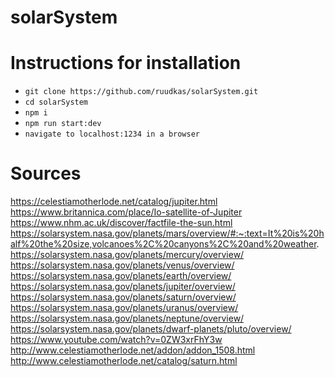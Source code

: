 # solarSystem

# Instructions for installation
- `git clone https://github.com/ruudkas/solarSystem.git`
- `cd solarSystem`
- `npm i`
- `npm run start:dev`
- `navigate to localhost:1234 in a browser`

# Sources
https://celestiamotherlode.net/catalog/jupiter.html
https://www.britannica.com/place/Io-satellite-of-Jupiter
https://www.nhm.ac.uk/discover/factfile-the-sun.html
https://solarsystem.nasa.gov/planets/mars/overview/#:~:text=It%20is%20half%20the%20size,volcanoes%2C%20canyons%2C%20and%20weather.
https://solarsystem.nasa.gov/planets/mercury/overview/
https://solarsystem.nasa.gov/planets/venus/overview/
https://solarsystem.nasa.gov/planets/earth/overview/
https://solarsystem.nasa.gov/planets/jupiter/overview/
https://solarsystem.nasa.gov/planets/saturn/overview/
https://solarsystem.nasa.gov/planets/uranus/overview/
https://solarsystem.nasa.gov/planets/neptune/overview/
https://solarsystem.nasa.gov/planets/dwarf-planets/pluto/overview/
https://www.youtube.com/watch?v=0ZW3xrFhY3w
http://www.celestiamotherlode.net/addon/addon_1508.html
http://www.celestiamotherlode.net/catalog/saturn.html

